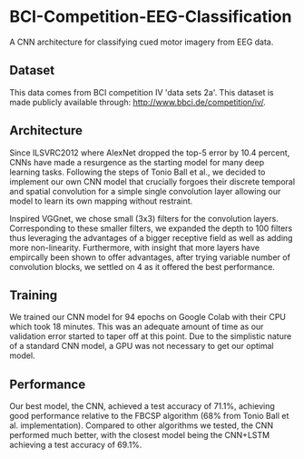 # BCI-Competition-EEG-Classification

A CNN architecture for classifying cued motor imagery from EEG data. 

## Dataset

This data comes from BCI competition IV 'data sets 2a'. This dataset is made publicly available through: http://www.bbci.de/competition/iv/. 

## Architecture

Since ILSVRC2012 where AlexNet dropped the top-5 error by 10.4 percent, CNNs have made a resurgence as the starting model for many deep learning tasks. Following the steps of Tonio Ball et al., we decided to implement our own CNN model that crucially forgoes their discrete temporal and spatial convolution for a simple single convolution layer allowing our model to learn its own mapping without restraint.

Inspired VGGnet, we chose small (3x3) filters for the convolution layers. Corresponding to these smaller filters, we expanded the depth to 100 filters thus leveraging the advantages of a bigger receptive field as well as adding more non-linearity. Furthermore, with insight that more layers have empircally been shown to offer advantages, after trying variable number of convolution blocks, we settled on 4 as it offered the best performance.

## Training

We trained our CNN model for 94 epochs on Google Colab with their CPU which took 18 minutes. This was an adequate amount of time as our validation error started to taper off at this point. Due to the simplistic nature of a standard CNN model, a GPU was not necessary to get our optimal model.

## Performance

Our best model, the CNN, achieved a test accuracy of 71.1%, achieving good performance relative to the  FBCSP algorithm (68% from Tonio Ball et al. implementation). Compared to other algorithms we tested, the CNN performed much better, with the closest model being the CNN+LSTM achieving a test accuracy of 69.1%. 
